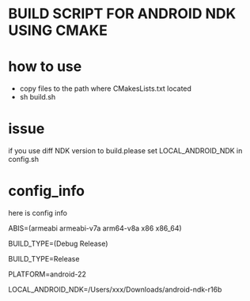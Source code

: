BUILD SCRIPT FOR ANDROID NDK USING CMAKE
======

# how to use
+ copy files to the path where CMakesLists.txt located
+ sh build.sh

# issue
if you use diff NDK version to build.please set LOCAL_ANDROID_NDK in config.sh

# config_info
here is config info 

ABIS=(armeabi armeabi-v7a arm64-v8a x86 x86_64)

BUILD_TYPE=(Debug Release)

BUILD_TYPE=Release

PLATFORM=android-22

LOCAL_ANDROID_NDK=/Users/xxx/Downloads/android-ndk-r16b

